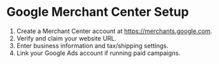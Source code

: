 # Google Merchant Center Setup

1. Create a Merchant Center account at <https://merchants.google.com>.
2. Verify and claim your website URL.
3. Enter business information and tax/shipping settings.
4. Link your Google Ads account if running paid campaigns.
